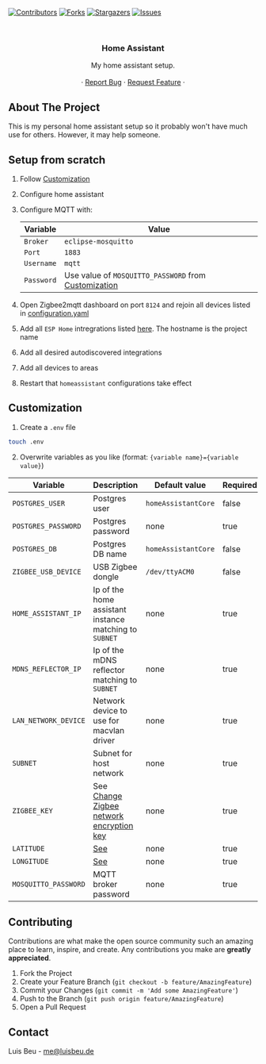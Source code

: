 [![Contributors][contributors-shield]][contributors-url]
[![Forks][forks-shield]][forks-url]
[![Stargazers][stars-shield]][stars-url]
[![Issues][issues-shield]][issues-url]

<!-- PROJECT HEADER -->
<br />
<p align="center">
  <h3 align="center">Home Assistant</h3>

  <p align="center">
    My home assistant setup.
    <br />
    <br />
    ·
    <a href="https://github.com/beuluis/home-assistant/issues">Report Bug</a>
    ·
    <a href="https://github.com/beuluis/home-assistant/issues">Request Feature</a>
    ·
  </p>
</p>

<!-- ABOUT THE PROJECT -->

## About The Project

This is my personal home assistant setup so it probably won't have much use for others. However, it may help someone.

## Setup from scratch

1. Follow [Customization](#customization)

2. Configure home assistant

3. Configure MQTT with:

   | Variable   | Value                                                                  |
   | ---------- | ---------------------------------------------------------------------- |
   | `Broker`   | `eclipse-mosquitto`                                                    |
   | `Port`     | `1883`                                                                 |
   | `Username` | `mqtt`                                                                 |
   | `Password` | Use value of `MOSQUITTO_PASSWORD` from [Customization](#customization) |

4. Open Zigbee2mqtt dashboard on port `8124` and rejoin all devices listed in [configuration.yaml](zigbee2mqt/config/configuration.yaml)

5. Add all `ESP Home` intregrations listed [here](https://github.com/beuluis/esp-home#projects). The hostname is the project name

6. Add all desired autodiscovered integrations

7. Add all devices to areas

8. Restart that `homeassistant` configurations take effect

## Customization

1. Create a `.env` file

```sh
touch .env
```

2. Overwrite variables as you like (format: `{variable name}={variable value}`)

| Variable             | Description                                                                                                                                        | Default value       | Required |
| -------------------- | -------------------------------------------------------------------------------------------------------------------------------------------------- | ------------------- | -------- |
| `POSTGRES_USER`      | Postgres user                                                                                                                                      | `homeAssistantCore` | false    |
| `POSTGRES_PASSWORD`  | Postgres password                                                                                                                                  | none                | true     |
| `POSTGRES_DB`        | Postgres DB name                                                                                                                                   | `homeAssistantCore` | false    |
| `ZIGBEE_USB_DEVICE`  | USB Zigbee dongle                                                                                                                                  | `/dev/ttyACM0`      | false    |
| `HOME_ASSISTANT_IP`  | Ip of the home assistant instance matching to `SUBNET`                                                                                             | none                | true     |
| `MDNS_REFLECTOR_IP`  | Ip of the mDNS reflector matching to `SUBNET`                                                                                                      | none                | true     |
| `LAN_NETWORK_DEVICE` | Network device to use for macvlan driver                                                                                                           | none                | true     |
| `SUBNET`             | Subnet for host network                                                                                                                            | none                | true     |
| `ZIGBEE_KEY`         | See [Change Zigbee network encryption key](https://www.zigbee2mqtt.io/advanced/zigbee/03_secure_network.html#change-zigbee-network-encryption-key) | none                | true     |
| `LATITUDE`           | [See](https://www.home-assistant.io/docs/configuration/basic/)                                                                                     | none                | true     |
| `LONGITUDE`          | [See](https://www.home-assistant.io/docs/configuration/basic/)                                                                                     | none                | true     |
| `MOSQUITTO_PASSWORD` | MQTT broker password                                                                                                                               | none                | true     |

<!-- CONTRIBUTING -->

## Contributing

Contributions are what make the open source community such an amazing place to learn, inspire, and create. Any contributions you make are **greatly appreciated**.

1. Fork the Project
2. Create your Feature Branch (`git checkout -b feature/AmazingFeature`)
3. Commit your Changes (`git commit -m 'Add some AmazingFeature'`)
4. Push to the Branch (`git push origin feature/AmazingFeature`)
5. Open a Pull Request

<!-- CONTACT -->

## Contact

Luis Beu - me@luisbeu.de

<!-- MARKDOWN LINKS & IMAGES -->
<!-- https://www.markdownguide.org/basic-syntax/#reference-style-links -->

[contributors-shield]: https://img.shields.io/github/contributors/beuluis/home-assistant.svg?style=flat-square
[contributors-url]: https://github.com/beuluis/home-assistant/graphs/contributors
[forks-shield]: https://img.shields.io/github/forks/beuluis/home-assistant.svg?style=flat-square
[forks-url]: https://github.com/beuluis/home-assistant/network/members
[stars-shield]: https://img.shields.io/github/stars/beuluis/home-assistant.svg?style=flat-square
[stars-url]: https://github.com/beuluis/home-assistant/stargazers
[issues-shield]: https://img.shields.io/github/issues/beuluis/home-assistant.svg?style=flat-square
[issues-url]: https://github.com/beuluis/home-assistant/issues
[license-shield]: https://img.shields.io/github/license/beuluis/home-assistant.svg?style=flat-square
